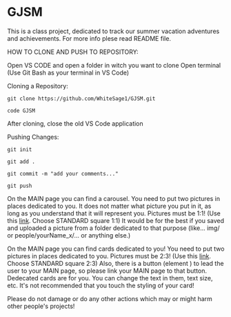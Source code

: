 # GJSM
This is a class project, dedicated to track our summer vacation adventures and achievements. For more info plese read README file.

HOW TO CLONE AND PUSH TO REPOSITORY:

Open VS CODE and open a folder in witch you want to clone
Open terminal (Use Git Bash as your terminal in VS Code)

Cloning a Repository:

    git clone https://github.com/WhiteSage1/GJSM.git

    code GJSM

After cloning, close the old VS Code application

Pushing Changes:

    git init
    
    git add .

    git commit -m "add your comments..."

    git push




On the MAIN page you can find a carousel. You need to put two pictures in places dedicated to you.
It does not matter what picture you put in it, as long as you understand that it will represent you.
Pictures must be 1:1! (Use this [link](https://www.adobe.com/express/feature/image/resize). Choose STANDARD square 1:1)
It would be for the best if you saved and uploaded a picture from a folder dedicated to that purpose (like... img/ or people/yourName_x/... or anything else.)

On the MAIN page you can find cards dedicated to you! You need to put two pictures in places dedicated to you.
Pictures must be 2:3! (Use this [link](https://www.adobe.com/express/feature/image/resize). Choose STANDARD square 2:3)
Also, there is a button (element <a>) to lead the user to your MAIN page, so please link your MAIN page to that button.
Dedecated cards are for you. You can change the text in them, text size, etc.
It's not recommended that you touch the styling of your card!

Please do not damage or do any other actions which may or might harm other people's projects!
